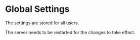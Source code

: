 # Global Settings

The settings are stored for all users. 

The server needs to be restarted for the changes to take effect.